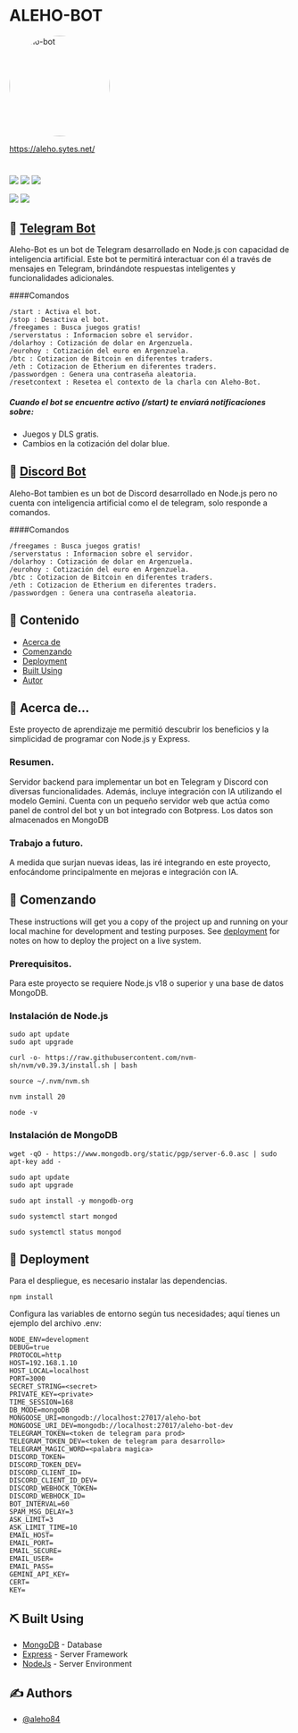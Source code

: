 # ALEHO-BOT 

<a href="https://ibb.co/px3Ld0f"><img src="https://i.ibb.co/px3Ld0f/aleho-bot.jpg" alt="aleho-bot"  width="180" height="180" style="border-radius: 50%;"/></a> 

https://aleho.sytes.net/

# 
![](https://img.shields.io/website?url=https%3A%2F%2Faleho.sytes.net)
![](https://img.shields.io/github/package-json/v/alehodev/aleho-bot)
![](https://img.shields.io/github/issues/alehodev/aleho-bot)

![](https://img.shields.io/github/last-commit/alehodev/aleho-bot) 
![](https://img.shields.io/github/commit-activity/y/alehodev/aleho-bot)

## 🤖 [Telegram Bot](https://t.me/Aleho_Bot "Agrega el contacto de Aleho-Bot en tu telegram")
Aleho-Bot es un bot de Telegram desarrollado en Node.js con capacidad de inteligencia artificial. Este bot te permitirá interactuar con él a través de mensajes en Telegram, brindándote respuestas inteligentes y funcionalidades adicionales.

####Comandos

    /start : Activa el bot.
    /stop : Desactiva el bot.
    /freegames : Busca juegos gratis!
    /serverstatus : Informacion sobre el servidor.
    /dolarhoy : Cotización de dolar en Argenzuela.
    /eurohoy : Cotización del euro en Argenzuela.
	/btc : Cotizacion de Bitcoin en diferentes traders.
	/eth : Cotizacion de Etherium en diferentes traders.
    /passwordgen : Genera una contraseña aleatoria.
	/resetcontext : Resetea el contexto de la charla con Aleho-Bot.

##### Cuando el bot se encuentre activo (/start) te enviará notificaciones sobre: 
- Juegos y DLS gratis.
- Cambios en la cotización del dolar blue.

## 🤖 [Discord Bot](https://discord.com/api/oauth2/authorize?client_id=745829100186501190&permissions=8&scope=bot "Agrega el contacto de Aleho-Bot en tu Discord")
Aleho-Bot tambien es un bot de Discord desarrollado en Node.js pero no cuenta con inteligencia artificial como el de telegram, solo responde a comandos.

####Comandos 

    /freegames : Busca juegos gratis!
    /serverstatus : Informacion sobre el servidor.
    /dolarhoy : Cotización de dolar en Argenzuela.
    /eurohoy : Cotización del euro en Argenzuela.
	/btc : Cotizacion de Bitcoin en diferentes traders.
	/eth : Cotizacion de Etherium en diferentes traders.
    /passwordgen : Genera una contraseña aleatoria.

## 📝 Contenido

- [Acerca de](#about)
- [Comenzando](#getting_started)
- [Deployment](#deployment)
- [Built Using](#built_using)
- [Autor](#authors)

## 🧐 Acerca de... <a name = "about"></a>

Este proyecto de aprendizaje me permitió descubrir los beneficios y la simplicidad de programar con Node.js y Express.

### Resumen.

Servidor backend para implementar un bot en Telegram y Discord con diversas funcionalidades. Además, incluye integración con IA utilizando el modelo Gemini. Cuenta con un pequeño servidor web que actúa como panel de control del bot y un bot integrado con Botpress. Los datos son almacenados en MongoDB

### Trabajo a futuro.

A medida que surjan nuevas ideas, las iré integrando en este proyecto, enfocándome principalmente en mejoras e integración con IA.

## 🏁 Comenzando <a name = "getting_started"></a>

These instructions will get you a copy of the project up and running on your local machine for development and testing purposes. See [deployment](#deployment) for notes on how to deploy the project on a live system.

### Prerequisitos.

Para este proyecto se requiere Node.js v18 o superior y una base de datos MongoDB.

### Instalación de Node.js

```
sudo apt update
sudo apt upgrade

curl -o- https://raw.githubusercontent.com/nvm-sh/nvm/v0.39.3/install.sh | bash

source ~/.nvm/nvm.sh

nvm install 20

node -v
```
### Instalación de MongoDB
```
wget -qO - https://www.mongodb.org/static/pgp/server-6.0.asc | sudo apt-key add -

sudo apt update
sudo apt upgrade

sudo apt install -y mongodb-org

sudo systemctl start mongod

sudo systemctl status mongod
```

## 🚀 Deployment <a name = "deployment"></a>

Para el despliegue, es necesario instalar las dependencias.
```
npm install
```

Configura las variables de entorno según tus necesidades; aquí tienes un ejemplo del archivo .env:

```
NODE_ENV=development
DEBUG=true
PROTOCOL=http
HOST=192.168.1.10
HOST_LOCAL=localhost
PORT=3000
SECRET_STRING=<secret>
PRIVATE_KEY=<private>
TIME_SESSION=168
DB_MODE=mongoDB
MONGOOSE_URI=mongodb://localhost:27017/aleho-bot
MONGOOSE_URI_DEV=mongodb://localhost:27017/aleho-bot-dev
TELEGRAM_TOKEN=<token de telegram para prod>
TELEGRAM_TOKEN_DEV=<token de telegram para desarrollo>
TELEGRAM_MAGIC_WORD=<palabra magica>
DISCORD_TOKEN=
DISCORD_TOKEN_DEV=
DISCORD_CLIENT_ID=
DISCORD_CLIENT_ID_DEV=
DISCORD_WEBHOCK_TOKEN=
DISCORD_WEBHOCK_ID=
BOT_INTERVAL=60
SPAM_MSG_DELAY=3
ASK_LIMIT=3
ASK_LIMIT_TIME=10
EMAIL_HOST=
EMAIL_PORT=
EMAIL_SECURE=
EMAIL_USER=
EMAIL_PASS=
GEMINI_API_KEY=
CERT=
KEY=
```


## ⛏️ Built Using <a name = "built_using"></a>

- [MongoDB](https://www.mongodb.com/) - Database
- [Express](https://expressjs.com/) - Server Framework
- [NodeJs](https://nodejs.org/en/) - Server Environment

## ✍️ Authors <a name = "authors"></a>

- [@aleho84](https://github.com/aleho84)
